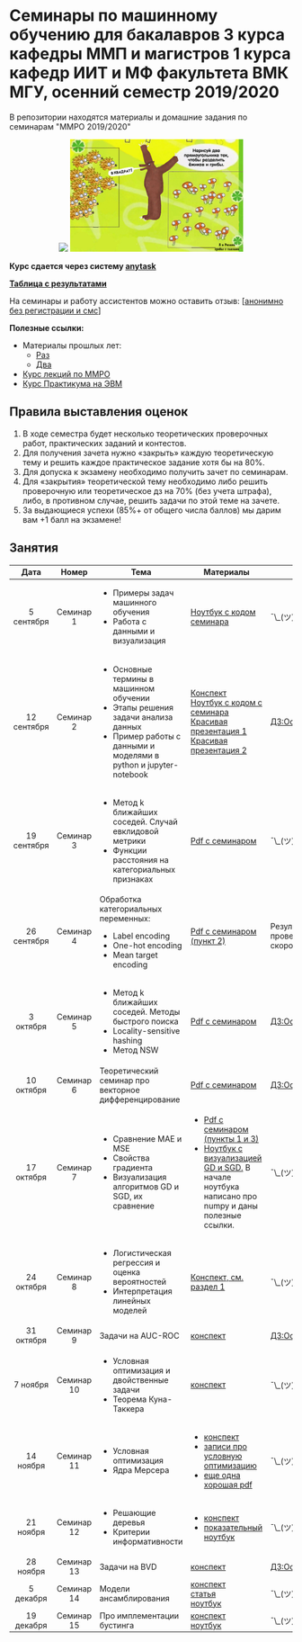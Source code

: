# Семинары по машинному обучению для бакалавров 3 курса кафедры ММП и магистров 1 курса кафедр ИИТ и МФ факультета ВМК МГУ, осенний семестр 2019/2020
В репозитории находятся материалы и домашние задания по семинарам "ММРО 2019/2020"

<p align="center">
<img src="http://funzoo.ru/uploads/posts/2009-11/1258648863_tn.jpg" height=200pt> <img src="https://github.com/mmp-mmro-team/mmp_mmro_fall_2019/blob/master/trash/kernel_trick.jpg" height=200pt>
</p>

**Курс сдается через систему [anytask](https://anytask.org/course/534)**

**[Таблица с результатами](https://docs.google.com/spreadsheets/d/1qdf96EyyWikY1EvDYfr2gds_Vb6GsF8aWQy7JsMvHbs/edit?usp=sharing)**

На семинары и работу ассистентов можно оставить отзыв: [[анонимно без регистрации и смс](https://docs.google.com/forms/d/e/1FAIpQLSf_wnrm52RfnHkqZPbsWOpjzd9Uelwq5Jk0elZYGH2p-vQyaw/viewform)]

**Полезные ссылки:**

* Материалы прошлых лет:
  - [Раз](https://github.com/esokolov/ml-course-msu)
  - [Два](https://github.com/esokolov/ml-course-hse)
* [Курс лекций по ММРО](http://www.machinelearning.ru/wiki/index.php?title=%D0%9C%D0%B0%D1%82%D0%B5%D0%BC%D0%B0%D1%82%D0%B8%D1%87%D0%B5%D1%81%D0%BA%D0%B8%D0%B5_%D0%BC%D0%B5%D1%82%D0%BE%D0%B4%D1%8B_%D1%80%D0%B0%D1%81%D0%BF%D0%BE%D0%B7%D0%BD%D0%B0%D0%B2%D0%B0%D0%BD%D0%B8%D1%8F_%D0%BE%D0%B1%D1%80%D0%B0%D0%B7%D0%BE%D0%B2_%28%D0%BA%D1%83%D1%80%D1%81_%D0%BB%D0%B5%D0%BA%D1%86%D0%B8%D0%B9%2C_%D0%92.%D0%92.%D0%9A%D0%B8%D1%82%D0%BE%D0%B2%29)
* [Курс Практикума на ЭВМ](https://github.com/mmp-practicum-team/mmp_practicum_fall_2019)

## Правила выставления оценок

1. В ходе семестра будет несколько теоретических проверочных работ, практических заданий и контестов.
2. Для получения зачета нужно «закрыть» каждую теоретическую тему и решить каждое практическое задание хотя бы на 80%.
3. Для допуска к экзамену необходимо получить зачет по семинарам.
4. Для «закрытия» теоретической тему необходимо либо решить проверочную или теоретическое дз на 70% (без учета штрафа), либо, в противном случае, решить задачи по этой теме на зачете.
5. За выдающиеся успехи (85%+ от общего числа баллов) мы дарим вам +1 балл на экзамене!

## Занятия

| Дата | Номер | Тема | Материалы | ДЗ |
| :---: | :---: | --- | --- | --- |
| 5 сентября  | Семинар 1  | <ul><li>Примеры задач машинного обучения</li><li>Работа с данными и визуализация</li></ul> | [Ноутбук с кодом семинара](https://github.com/mmp-mmro-team/mmp_mmro_fall_2019/blob/master/seminars/sem-2-sklearn-linreg/sem-2-sklearn-linreg.ipynb) | ¯\\\_(ツ)\_/¯ |
| 12 сентября | Семинар 2  | <ul><li>Основные термины в машинном обучении</li><li>Этапы решения задачи анализа данных</li><li>Пример работы с данными и моделями в python и jupyter-notebook</li></ul> | [Конспект](https://github.com/esokolov/ml-course-hse/blob/master/2019-fall/lecture-notes/lecture01-intro.pdf)<br> [Ноутбук с кодом с семинара](https://github.com/mmp-mmro-team/mmp_mmro_fall_2019/blob/master/seminars/sem-2-sklearn-linreg/sem-2-sklearn-linreg.ipynb) <br> [Красивая презентация 1](https://github.com/esokolov/ml-minor-hse/blob/master/lectures-2019/lecture01-intro.pdf) <br> [Красивая презентация 2](https://github.com/esokolov/ml-minor-hse/blob/master/lectures-2019/lecture02-intro.pdf) | [ДЗ:Осень.Прак1](https://github.com/mmp-mmro-team/mmp_mmro_fall_2019/blob/master/homework-practice/hw-practice-1.ipynb) |
| 19 сентября | Семинар 3  | <ul><li>Метод k ближайших соседей. Случай евклидовой метрики</li><li>Функции расстояния на категориальных признаках</li></ul> | [Pdf с семинаром](https://github.com/mmp-mmro-team/mmp_mmro_fall_2019/blob/master/lecture-notes/Sem03_knn.pdf)| ¯\\\_(ツ)\_/¯ |
| 26 сентября   | Семинар 4  | Обработка категориальных переменных:<ul><li>Label encoding</li><li>One-hot encoding</li><li>Mean target encoding</li></ul> | [Pdf с семинаром (пункт 2)](https://github.com/mmp-mmro-team/mmp_mmro_fall_2019/blob/master/lecture-notes/Sem04_categorical_features.pdf) | Результаты проверочной скоро появятся
| 3 октября   | Семинар 5  | <ul><li>Метод k ближайших соседей. Методы быстрого поиска </li><li>Locality-sensitive hashing</li><li>Метод NSW</li></ul> | [Pdf с семинаром](https://github.com/mmp-mmro-team/mmp_mmro_fall_2019/blob/master/lecture-notes/Sem05_knn.pdf)| [ДЗ:Осень.Прак2](https://github.com/mmp-mmro-team/mmp_mmro_fall_2019/blob/master/homework-practice/hw-practice-2.ipynb) |
| 10 октября   | Семинар 6  | Теоретический семинар про векторное дифференцирование | [Pdf с семинаром](https://github.com/mmp-mmro-team/mmp_mmro_fall_2019/blob/master/lecture-notes/Sem06_matrix_differentiation.pdf)| [ДЗ:Осень.Теория1](homework-theory/hw-theory-1.pdf) |
| 17 октября   | Семинар 7  | <ul><li>Сравнение MAE и MSE</li><li>Свойства градиента</li><li>Визуализация алгоритмов GD и SGD, их сравнение</li></ul> | <ul><li>[Pdf с семинаром (пункты 1 и 3)](https://github.com/mmp-mmro-team/mmp_mmro_fall_2019/blob/master/lecture-notes/Sem07_MAE_MSE_and_gradient.pdf)</li><li>[Ноутбук с визуализацией GD и SGD.](https://github.com/mmp-mmro-team/mmp_mmro_fall_2019/blob/master/seminars/sem-7-gradient-descent/sem-7-gradient-descent.ipynb) В начале ноутбука написано про numpy и даны полезные ссылки.</li></ul>| ¯\\\_(ツ)\_/¯ |
| 24 октября | Семинар 8  | <ul><li>Логистическая регрессия и оценка вероятностей</li><li>Интерпретация линейных моделей</li></ul> | [Конспект, см. раздел 1](https://github.com/esokolov/ml-course-hse/blob/master/2019-fall/lecture-notes/lecture05-linclass.pdf)| ¯\\\_(ツ)\_/¯ |
| 31 октября | Семинар 9  | Задачи на AUC-ROC | [конспект](https://github.com/mmp-mmro-team/mmp_mmro_fall_2019/blob/master/lecture-notes/Sem09_auc_roc.pdf)| [ДЗ:Осень.Прак3](https://github.com/mmp-mmro-team/mmp_mmro_fall_2019/blob/master/homework-practice/hw-practice-3.ipynb) |
| 7 ноября | Семинар 10  | <ul><li>Условная оптимизация и двойственные задачи</li><li>Теорема Куна-Таккера</li></ul> | [конспект](https://github.com/mmp-mmro-team/mmp_mmro_fall_2019/blob/master/lecture-notes/Sem10_kkt.pdf)| ¯\\\_(ツ)\_/¯ |
| 14 ноября | Семинар 11  | <ul><li>Условная оптимизация</li><li>Ядра Мерсера</li></ul> | <ul><li>[конспект](https://github.com/mmp-mmro-team/mmp_mmro_fall_2019/blob/master/lecture-notes/Sem11_Kernels.pdf)</li><li>[записи про условную оптимизацию](https://github.com/mmp-mmro-team/mmp_mmro_fall_2019/blob/master/lecture-notes/Sem11_conditional_optimization.pdf)</li><li>[еще одна хорошая pdf](http://www.machinelearning.ru/wiki/images/7/7f/MOMO18_Seminar7.pdf)</li></ul>| ¯\\\_(ツ)\_/¯ |
| 21 ноября | Семинар 12  | <ul><li>Решающие деревья</li><li>Критерии информативности</li></ul> | <ul><li>[конспект](https://github.com/esokolov/ml-course-hse/blob/master/2019-fall/seminars/sem07-trees.pdf)</li><li>[показательный ноутбук](https://github.com/esokolov/ml-course-hse/blob/master/2019-fall/seminars/sem07-trees.ipynb)</li></ul>| ¯\\\_(ツ)\_/¯ |
| 28 ноября | Семинар 13  | Задачи на BVD | [конспект](https://github.com/esokolov/ml-course-hse/blob/master/2019-fall/seminars/sem08-bvd.pdf)| [ДЗ:Осень.Прак4](https://github.com/mmp-mmro-team/mmp_mmro_fall_2019/blob/master/homework-practice/homework-practice-04.ipynb) |
| 5 декабря | Семинар 14  | Модели ансамблирования | [конспект](https://github.com/esokolov/ml-course-hse/blob/master/2018-fall/lecture-notes/lecture10-ensembles.pdf) <br> [статья](https://dyakonov.org/2017/03/10/c%d1%82%d0%b5%d0%ba%d0%b8%d0%bd%d0%b3-stacking-%d0%b8-%d0%b1%d0%bb%d0%b5%d0%bd%d0%b4%d0%b8%d0%bd%d0%b3-blending/) <br> [ноутбук](https://github.com/Dyakonov/ml_hacks/blob/master/dj_stacking.ipynb) | ¯\\\_(ツ)\_/¯ |
| 19 декабря | Семинар 15  | Про имплементации бустинга | [конспект](https://github.com/esokolov/ml-course-hse/blob/master/2019-fall/seminars/sem09-gbm-part1.pdf) <br> [ноутбук](https://github.com/esokolov/ml-course-hse/blob/master/2019-fall/seminars/sem09-gbm-part2.ipynb) | ¯\\\_(ツ)\_/¯ |
